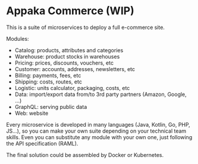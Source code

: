 # Appaka Commerce (WIP)

This is a suite of microservices to deploy a full e-commerce site.

Modules:
- Catalog: products, attributes and categories
- Warehouse: product stocks in warehouses
- Pricing: prices, discounts, vouchers, etc
- Customer: accounts, addresses, newsletters, etc
- Billing: payments, fees, etc
- Shipping: costs, routes, etc
- Logistic: units calculator, packaging, costs, etc
- Data: import/export data from/to 3rd party partners (Amazon, Google, ...)
- GraphQL: serving public data
- Web: website

Every microservice is developed in many languages (Java, Kotlin, Go, PHP, JS...), so you can make your own suite depending on your technical team skills. Even you can substitute any module with your own one, just following the API specification (RAML).

The final solution could be assembled by Docker or Kubernetes.
